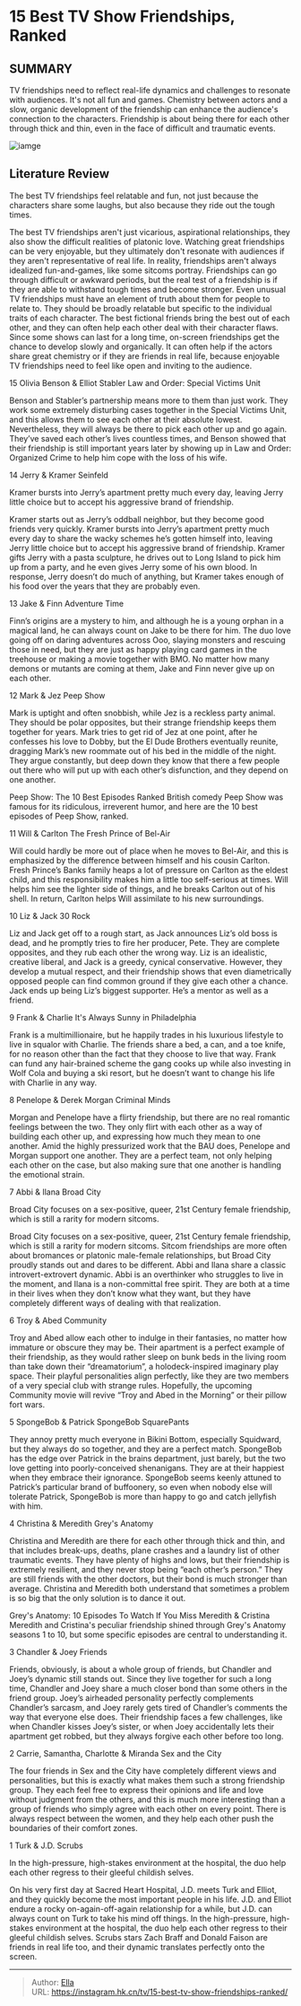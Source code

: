 # 15 Best TV Show Friendships, Ranked


## SUMMARY 


 TV friendships need to reflect real-life dynamics and challenges to resonate with audiences. It&#39;s not all fun and games. 
 Chemistry between actors and a slow, organic development of the friendship can enhance the audience&#39;s connection to the characters. 
 Friendship is about being there for each other through thick and thin, even in the face of difficult and traumatic events. 

![iamge](https://static1.srcdn.com/wordpress/wp-content/uploads/2023/12/mathew-perry-as-chandler-and-matt-leblanc-as-joey-in-friends-5.jpg)

## Literature Review
The best TV friendships feel relatable and fun, not just because the characters share some laughs, but also because they ride out the tough times.




The best TV friendships aren&#39;t just vicarious, aspirational relationships, they also show the difficult realities of platonic love. Watching great friendships can be very enjoyable, but they ultimately don&#39;t resonate with audiences if they aren&#39;t representative of real life. In reality, friendships aren&#39;t always idealized fun-and-games, like some sitcoms portray. Friendships can go through difficult or awkward periods, but the real test of a friendship is if they are able to withstand tough times and become stronger.
Even unusual TV friendships must have an element of truth about them for people to relate to. They should be broadly relatable but specific to the individual traits of each character. The best fictional friends bring the best out of each other, and they can often help each other deal with their character flaws. Since some shows can last for a long time, on-screen friendships get the chance to develop slowly and organically. It can often help if the actors share great chemistry or if they are friends in real life, because enjoyable TV friendships need to feel like open and inviting to the audience.









 








 15  Olivia Benson &amp; Elliot Stabler 
Law and Order: Special Victims Unit


 







Benson and Stabler’s partnership means more to them than just work. They work some extremely disturbing cases together in the Special Victims Unit, and this allows them to see each other at their absolute lowest. Nevertheless, they will always be there to pick each other up and go again. They’ve saved each other’s lives countless times, and Benson showed that their friendship is still important years later by showing up in Law and Order: Organized Crime to help him cope with the loss of his wife.





 14  Jerry &amp; Kramer 
Seinfeld
        

Kramer bursts into Jerry’s apartment pretty much every day, leaving Jerry little choice but to accept his aggressive brand of friendship. 

Kramer starts out as Jerry’s oddball neighbor, but they become good friends very quickly. Kramer bursts into Jerry’s apartment pretty much every day to share the wacky schemes he’s gotten himself into, leaving Jerry little choice but to accept his aggressive brand of friendship. Kramer gifts Jerry with a pasta sculpture, he drives out to Long Island to pick him up from a party, and he even gives Jerry some of his own blood. In response, Jerry doesn’t do much of anything, but Kramer takes enough of his food over the years that they are probably even.





 13  Jake &amp; Finn 
Adventure Time
        

Finn’s origins are a mystery to him, and although he is a young orphan in a magical land, he can always count on Jake to be there for him. The duo love going off on daring adventures across Ooo, slaying monsters and rescuing those in need, but they are just as happy playing card games in the treehouse or making a movie together with BMO. No matter how many demons or mutants are coming at them, Jake and Finn never give up on each other.





 12  Mark &amp; Jez 
Peep Show
        

Mark is uptight and often snobbish, while Jez is a reckless party animal. They should be polar opposites, but their strange friendship keeps them together for years. Mark tries to get rid of Jez at one point, after he confesses his love to Dobby, but the El Dude Brothers eventually reunite, dragging Mark’s new roommate out of his bed in the middle of the night. They argue constantly, but deep down they know that there a few people out there who will put up with each other’s disfunction, and they depend on one another.
            
 
 Peep Show: The 10 Best Episodes Ranked 
British comedy Peep Show was famous for its ridiculous, irreverent humor, and here are the 10 best episodes of Peep Show, ranked.









 11  Will &amp; Carlton 
The Fresh Prince of Bel-Air
        

Will could hardly be more out of place when he moves to Bel-Air, and this is emphasized by the difference between himself and his cousin Carlton. Fresh Prince’s Banks family heaps a lot of pressure on Carlton as the eldest child, and this responsibility makes him a little too self-serious at times. Will helps him see the lighter side of things, and he breaks Carlton out of his shell. In return, Carlton helps Will assimilate to his new surroundings.





 10  Liz &amp; Jack 
30 Rock
        

Liz and Jack get off to a rough start, as Jack announces Liz’s old boss is dead, and he promptly tries to fire her producer, Pete. They are complete opposites, and they rub each other the wrong way. Liz is an idealistic, creative liberal, and Jack is a greedy, cynical conservative. However, they develop a mutual respect, and their friendship shows that even diametrically opposed people can find common ground if they give each other a chance. Jack ends up being Liz’s biggest supporter. He’s a mentor as well as a friend.





 9  Frank &amp; Charlie 
It&#39;s Always Sunny in Philadelphia


 







Frank is a multimillionaire, but he happily trades in his luxurious lifestyle to live in squalor with Charlie. The friends share a bed, a can, and a toe knife, for no reason other than the fact that they choose to live that way. Frank can fund any hair-brained scheme the gang cooks up while also investing in Wolf Cola and buying a ski resort, but he doesn’t want to change his life with Charlie in any way.





 8  Penelope &amp; Derek Morgan 
Criminal Minds
        

Morgan and Penelope have a flirty friendship, but there are no real romantic feelings between the two. They only flirt with each other as a way of building each other up, and expressing how much they mean to one another. Amid the highly pressurized work that the BAU does, Penelope and Morgan support one another. They are a perfect team, not only helping each other on the case, but also making sure that one another is handling the emotional strain.





 7  Abbi &amp; Ilana 
Broad City
        

Broad City focuses on a sex-positive, queer, 21st Century female friendship, which is still a rarity for modern sitcoms. 

Broad City focuses on a sex-positive, queer, 21st Century female friendship, which is still a rarity for modern sitcoms. Sitcom friendships are more often about bromances or platonic male-female relationships, but Broad City proudly stands out and dares to be different. Abbi and Ilana share a classic introvert-extrovert dynamic. Abbi is an overthinker who struggles to live in the moment, and Ilana is a non-committal free spirit. They are both at a time in their lives when they don’t know what they want, but they have completely different ways of dealing with that realization.





 6  Troy &amp; Abed 
Community


 







Troy and Abed allow each other to indulge in their fantasies, no matter how immature or obscure they may be. Their apartment is a perfect example of their friendship, as they would rather sleep on bunk beds in the living room than take down their “dreamatorium”, a holodeck-inspired imaginary play space. Their playful personalities align perfectly, like they are two members of a very special club with strange rules. Hopefully, the upcoming Community movie will revive “Troy and Abed in the Morning” or their pillow fort wars.





 5  SpongeBob &amp; Patrick 
SpongeBob SquarePants
        

They annoy pretty much everyone in Bikini Bottom, especially Squidward, but they always do so together, and they are a perfect match. SpongeBob has the edge over Patrick in the brains department, just barely, but the two love getting into poorly-conceived shenanigans. They are at their happiest when they embrace their ignorance. SpongeBob seems keenly attuned to Patrick’s particular brand of buffoonery, so even when nobody else will tolerate Patrick, SpongeBob is more than happy to go and catch jellyfish with him.





 4  Christina &amp; Meredith 
Grey&#39;s Anatomy
        

Christina and Meredith are there for each other through thick and thin, and that includes break-ups, deaths, plane crashes and a laundry list of other traumatic events. They have plenty of highs and lows, but their friendship is extremely resilient, and they never stop being “each other’s person.” They are still friends with the other doctors, but their bond is much stronger than average. Christina and Meredith both understand that sometimes a problem is so big that the only solution is to dance it out.
            
 
 Grey&#39;s Anatomy: 10 Episodes To Watch If You Miss Meredith &amp; Cristina 
Meredith and Cristina&#39;s peculiar friendship shined through Grey&#39;s Anatomy seasons 1 to 10, but some specific episodes are central to understanding it.









 3  Chandler &amp; Joey 
Friends
        

Friends, obviously, is about a whole group of friends, but Chandler and Joey’s dynamic still stands out. Since they live together for such a long time, Chandler and Joey share a much closer bond than some others in the friend group. Joey’s airheaded personality perfectly complements Chandler’s sarcasm, and Joey rarely gets tired of Chandler’s comments the way that everyone else does. Their friendship faces a few challenges, like when Chandler kisses Joey’s sister, or when Joey accidentally lets their apartment get robbed, but they always forgive each other before too long.





 2  Carrie, Samantha, Charlotte &amp; Miranda 
Sex and the City
        

The four friends in Sex and the City have completely different views and personalities, but this is exactly what makes them such a strong friendship group. They each feel free to express their opinions and life and love without judgment from the others, and this is much more interesting than a group of friends who simply agree with each other on every point. There is always respect between the women, and they help each other push the boundaries of their comfort zones.





 1  Turk &amp; J.D. 
Scrubs
        

In the high-pressure, high-stakes environment at the hospital, the duo help each other regress to their gleeful childish selves. 

On his very first day at Sacred Heart Hospital, J.D. meets Turk and Elliot, and they quickly become the most important people in his life. J.D. and Elliot endure a rocky on-again-off-again relationship for a while, but J.D. can always count on Turk to take his mind off things. In the high-pressure, high-stakes environment at the hospital, the duo help each other regress to their gleeful childish selves. Scrubs stars Zach Braff and Donald Faison are friends in real life too, and their dynamic translates perfectly onto the screen. 

---

> Author: [Ella](https://instagram.hk.cn/)  
> URL: https://instagram.hk.cn/tv/15-best-tv-show-friendships-ranked/  

